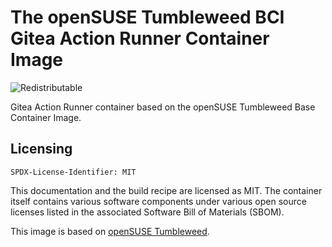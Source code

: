 # The openSUSE Tumbleweed BCI Gitea Action Runner Container Image
![Redistributable](https://img.shields.io/badge/Redistributable-Yes-green)

Gitea Action Runner container based on the openSUSE Tumbleweed Base Container Image.

## Licensing

`SPDX-License-Identifier: MIT`

This documentation and the build recipe are licensed as MIT.
The container itself contains various software components under various open source licenses listed in the associated
Software Bill of Materials (SBOM).

This image is based on [openSUSE Tumbleweed](https://get.opensuse.org/tumbleweed/).
